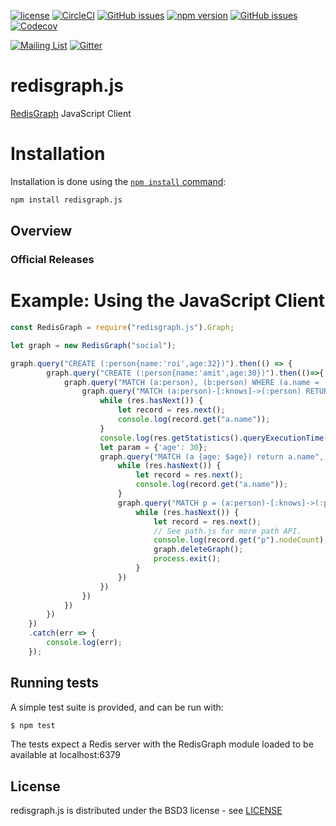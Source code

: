 [![license](https://img.shields.io/github/license/RedisGraph/redisgraph.js.svg)](https://github.com/RedisGraph/redisgraph.js)
[![CircleCI](https://circleci.com/gh/RedisGraph/redisgraph.js/tree/master.svg?style=svg)](https://circleci.com/gh/RedisGraph/redisgraph.js/tree/master)
[![GitHub issues](https://img.shields.io/github/release/RedisGraph/redisgraph.js.svg)](https://github.com/RedisGraph/redisgraph.js/releases/latest)
[![npm version](https://badge.fury.io/js/redisgraph.js.svg)](https://badge.fury.io/js/redisgraph.js)
[![GitHub issues](https://img.shields.io/github/release/RedisGraph/redisgraph.js.svg)](https://github.com/RedisGraph/redisgraph.js/releases/latest)
[![Codecov](https://codecov.io/gh/RedisGraph/redisgraph.js/branch/master/graph/badge.svg)](https://codecov.io/gh/RedisGraph/redisgraph.js)

[![Mailing List](https://img.shields.io/badge/Mailing%20List-RedisGraph-blue)](https://groups.google.com/forum/#!forum/redisgraph)
[![Gitter](https://badges.gitter.im/RedisLabs/RedisGraph.svg)](https://gitter.im/RedisLabs/RedisGraph?utm_source=badge&utm_medium=badge&utm_campaign=pr-badge)

# redisgraph.js

[RedisGraph](https://github.com/RedisLabsModules/redis-graph/) JavaScript Client


# Installation

Installation is done using the
[`npm install` command](https://docs.npmjs.com/getting-started/installing-npm-packages-locally):

```bash
npm install redisgraph.js
```

## Overview

### Official Releases


# Example: Using the JavaScript Client

```javascript
const RedisGraph = require("redisgraph.js").Graph;

let graph = new RedisGraph("social");

graph.query("CREATE (:person{name:'roi',age:32})").then(() => {
		graph.query("CREATE (:person{name:'amit',age:30})").then(()=>{
            graph.query("MATCH (a:person), (b:person) WHERE (a.name = 'roi' AND b.name='amit') CREATE (a)-[:knows]->(b)").then(()=>{
                graph.query("MATCH (a:person)-[:knows]->(:person) RETURN a.name").then(res=>{
                    while (res.hasNext()) {
                        let record = res.next();
                        console.log(record.get("a.name"));
                    }
                    console.log(res.getStatistics().queryExecutionTime());
                    let param = {'age': 30};
                    graph.query("MATCH (a {age: $age}) return a.name", param).then(res=>{
                        while (res.hasNext()) {
                            let record = res.next();
                            console.log(record.get("a.name"));
                        }
                        graph.query("MATCH p = (a:person)-[:knows]->(:person) RETURN p").then(res=>{
                            while (res.hasNext()) {
                                let record = res.next();
                                // See path.js for more path API.
                                console.log(record.get("p").nodeCount);
                                graph.deleteGraph();
                                process.exit();
                            }
                        })
                    })
                })
            })
        })
	})
	.catch(err => {
		console.log(err);
	});


```

## Running tests

A simple test suite is provided, and can be run with:

```sh
$ npm test
```

The tests expect a Redis server with the RedisGraph module loaded to be available at localhost:6379

## License

redisgraph.js is distributed under the BSD3 license - see [LICENSE](LICENSE)

[npm-image]: https://img.shields.io/npm/v/express.svg
[npm-url]: https://npmjs.org/package/redisgraph.js
